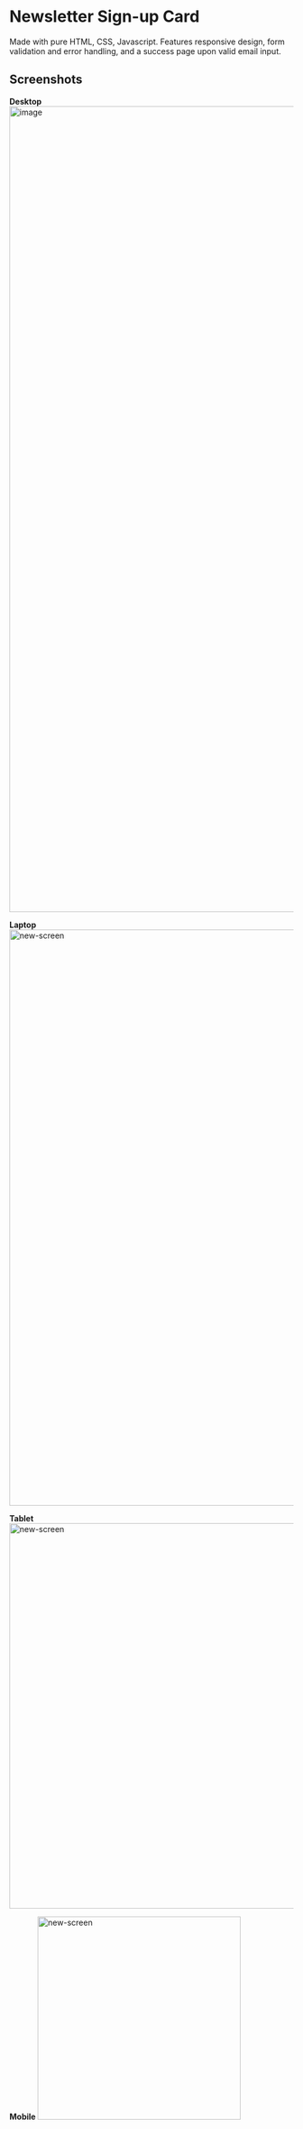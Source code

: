# Newsletter Sign-up Card

Made with pure HTML, CSS, Javascript. Features responsive design, form validation and error handling, and a success page upon valid email input.

## Screenshots

**Desktop**
<img width="1428" alt="image" src="https://github.com/briannarenni/newsletter-fe/assets/69635579/06def4fb-9d0c-4126-9872-13f6164ccead">

**Laptop**
<img width="1021" alt="new-screen" src="https://github.com/briannarenni/newsletter-fe/assets/69635579/50a191f9-23b2-49e6-914b-3c1357453a78">

**Tablet**
<img width="683" alt="new-screen" src="https://github.com/briannarenni/newsletter-fe/assets/69635579/e7a405cd-8521-4603-a626-9b8b355c827f">

**Mobile**
<img width="360" alt="new-screen" src="https://github.com/briannarenni/newsletter-fe/assets/69635579/da8bae2d-dc6f-4504-b722-f343596d7300">
